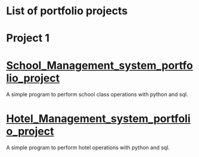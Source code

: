 # List of portfolio projects

# Project 1
# [School_Management_system_portfolio_project](https://github.com/sguntuku/School_Management_system_portfolio_project/tree/main)
  A simple program to perform school class operations with python and sql.

# [Hotel_Management_system_portfolio_project](https://github.com/sguntuku/Hotel_Management_system_portfolio_project/tree/main)
  A simple program to perform hotel operations with python and sql.
